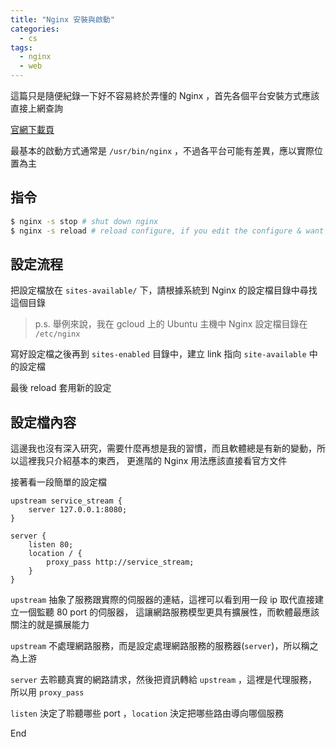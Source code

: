 ```yaml
---
title: "Nginx 安裝與啟動"
categories:
  - cs
tags:
  - nginx
  - web
---
```


這篇只是隨便紀錄一下好不容易終於弄懂的 Nginx ，首先各個平台安裝方式應該直接上網查詢

[官網下載頁](https://www.nginx.com/resources/wiki/start/topics/tutorials/install/)

最基本的啟動方式通常是 `/usr/bin/nginx` ，不過各平台可能有差異，應以實際位置為主

## 指令

```bash
$ nginx -s stop # shut down nginx
$ nginx -s reload # reload configure, if you edit the configure & want to use it, this is what you want
```

## 設定流程

把設定檔放在 `sites-available/` 下，請根據系統到 Nginx 的設定檔目錄中尋找這個目錄

> p.s. 舉例來說，我在 gcloud 上的 Ubuntu 主機中 Nginx 設定檔目錄在 `/etc/nginx`

寫好設定檔之後再到 `sites-enabled` 目錄中，建立 link 指向 `site-available` 中的設定檔

最後 reload 套用新的設定

## 設定檔內容

這邊我也沒有深入研究，需要什麼再想是我的習慣，而且軟體總是有新的變動，所以這裡我只介紹基本的東西，
更進階的 Nginx 用法應該直接看官方文件

接著看一段簡單的設定檔

```nginx
upstream service_stream {
	server 127.0.0.1:8080;
}

server {
	listen 80;
	location / {
		proxy_pass http://service_stream;
	}
}
```

`upstream` 抽象了服務跟實際的伺服器的連結，這裡可以看到用一段 ip 取代直接建立一個監聽 80 port 的伺服器，
這讓網路服務模型更具有擴展性，而軟體最應該關注的就是擴展能力

`upstream` 不處理網路服務，而是設定處理網路服務的服務器(`server`)，所以稱之為上游

`server` 去聆聽真實的網路請求，然後把資訊轉給 `upstream` ，這裡是代理服務，所以用 `proxy_pass`

`listen` 決定了聆聽哪些 port ，`location` 決定把哪些路由導向哪個服務

End

